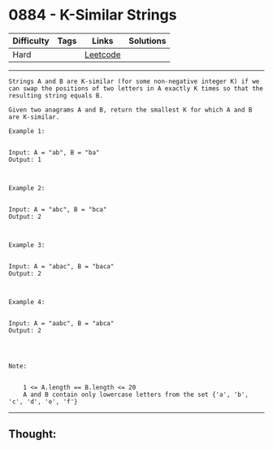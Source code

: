 # 0884 - K-Similar Strings

Difficulty  | Tags | Links | Solutions
----------- | ---- | ----- | -----
Hard |  | [Leetcode](https://leetcode.com/problems/k-similar-strings/description/) |


-----------

```
Strings A and B are K-similar (for some non-negative integer K) if we can swap the positions of two letters in A exactly K times so that the resulting string equals B.

Given two anagrams A and B, return the smallest K for which A and B are K-similar.

Example 1:


Input: A = "ab", B = "ba"
Output: 1



Example 2:


Input: A = "abc", B = "bca"
Output: 2



Example 3:


Input: A = "abac", B = "baca"
Output: 2



Example 4:


Input: A = "aabc", B = "abca"
Output: 2




Note:


	1 <= A.length == B.length <= 20
	A and B contain only lowercase letters from the set {'a', 'b', 'c', 'd', 'e', 'f'}
```

-----------

## Thought:
